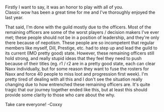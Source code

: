 Firstly I want to say, it was an honor to play with all of you.  
Classic wow has been a great time for me and I've thoroughly enjoyed the last year.

That said, I'm done with the guild mostly due to the officers.  Most of the remaining officers are some of the worst players / decision makers I've ever met;
these people should not be in a position of leadership, and they're only there because of nepotism.  These people are so incompetent that regular members like myself, Dill, Prestige, etc. had to step up and lead the guild to its current (IMO pretty good) state.  However, these remaining officers still hold strong, and really stupid ideas that
they feel they need to push because of their titles (eg. r1 / r2 are in a pretty good state, each can clear Naxx individually, but for some reason they want to fuse the rosters
for Naxx and force 40 people to miss loot and progression first week).  I'm pretty tired of dealing with all this and I don't see the situation really changing due to how 
entrenched these remaining officers are.  It's quite tragic that our journey together ended like this, but at least this should provide some clarity to those who care about the why.

Take care everyone!
-Coxxy

